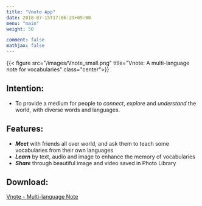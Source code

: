 ```yaml
---
title: "Vnote App"
date: 2018-07-15T17:06:29+09:00
menu: "main"
weight: 50

comment: false
mathjax: false
---
```


{{< figure src="/images/Vnote_small.png" title="Vnote: A multi-language note for vocabularies" class="center">}}

## Intention:
* To provide a medium for people to *connect*, *explore* and *understand* the world, with diverse words and languages.

## Features:
* ***Meet*** with friends all over world, and ask them to teach some vocabularies from their own languages
* ***Learn*** by text, audio and image to enhance the memory of vocabularies
* ***Share*** through beautiful image and video saved in Photo Library

## Download:
[Vnote - Multi-language Note](https://itunes.apple.com/us/app/vnote-multi-language-note/id1409599797)